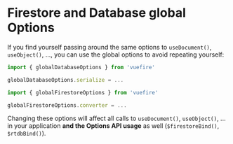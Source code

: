 # Firestore and Database global Options

If you find yourself passing around the same options to `useDocument()`, `useObject()`, ..., you can use the global options to avoid repeating yourself:

<FirestoreExample>

```ts
import { globalDatabaseOptions } from 'vuefire'

globalDatabaseOptions.serialize = ...
```

```ts
import { globalFirestoreOptions } from 'vuefire'

globalFirestoreOptions.converter = ...
```

</FirestoreExample>

Changing these options will affect all calls to `useDocument()`, `useObject()`, ... in your application **and the Options API usage** as well (`$firestoreBind()`, `$rtdbBind()`).
